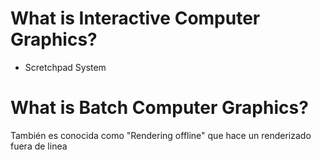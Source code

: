 # What is Interactive Computer Graphics?
- Scretchpad System
# What is Batch Computer Graphics?
También es conocida como "Rendering offline" que hace un renderizado fuera de linea